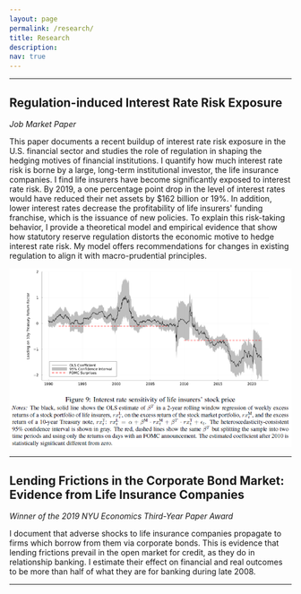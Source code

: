 ```yaml
---
layout: page
permalink: /research/
title: Research
description: 
nav: true
---
```


---

## Regulation-induced Interest Rate Risk Exposure

<em>Job Market Paper</em>

This paper documents a recent buildup of interest rate risk exposure in the U.S. financial sector and studies the role of regulation in shaping the hedging motives of financial institutions. I quantify how much interest rate risk is borne by a large, long-term institutional investor, the life insurance companies. I find life insurers have become significantly exposed to interest rate risk. By 2019, a one percentage point drop in the level of interest rates would have reduced their net assets by $162 billion or 19%. In addition, lower interest rates decrease the profitability of life insurers' funding franchise, which is the issuance of new policies. To explain this risk-taking behavior, I provide a theoretical model and empirical evidence that show how statutory reserve regulation distorts the economic motive to hedge interest rate risk. My model offers recommendations for changes in existing regulation to align it with macro-prudential principles.

<img src="/assets/img/Market - weekly return FOMC.png" alt="drawing" width="781"/>

---

## Lending Frictions in the Corporate Bond Market: Evidence from Life Insurance Companies

<em>Winner of the 2019 NYU Economics Third-Year Paper Award</em>

I document that adverse shocks to life insurance companies propagate to firms which borrow from them via corporate bonds. This is evidence that lending frictions prevail in the open market for credit, as they do in relationship banking. I estimate their effect on financial and real outcomes to be more than half of what they are for banking during late 2008.

---
